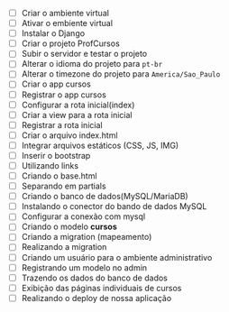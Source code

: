 - [ ] Criar o ambiente virtual
- [ ] Ativar  o embiente virtual
- [ ] Instalar o Django
- [ ] Criar o projeto ProfCursos
- [ ] Subir o servidor e testar o projeto
- [ ] Alterar o idioma do projeto para `pt-br`
- [ ] Alterar o timezone do projeto para `America/Sao_Paulo`
- [ ] Criar o app cursos
- [ ] Registrar o app cursos
- [ ] Configurar a rota inicial(index)
- [ ] Criar a view para a rota inicial
- [ ] Registrar a rota inicial
- [ ] Criar o arquivo index.html
- [ ] Integrar arquivos estáticos (CSS, JS, IMG)
- [ ] Inserir o bootstrap
- [ ] Utilizando links
- [ ] Criando o base.html
- [ ] Separando em partials
- [ ] Criando o banco de dados(MySQL/MariaDB)
- [ ] Instalando o conector do bando de dados MySQL
- [ ] Configurar a conexão com mysql
- [ ] Criando o modelo **cursos**
- [ ] Criando a migration (mapeamento)
- [ ] Realizando a migration
- [ ] Criando um usuário para o ambiente administrativo
- [ ] Registrando um modelo no admin
- [ ] Trazendo os dados do banco de dados
- [ ] Exibição das páginas individuais de cursos
- [ ] Realizando o deploy de nossa aplicação